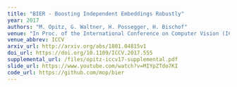```yaml
---
title: "BIER - Boosting Independent Embeddings Robustly"
year: 2017
authors: "M. Opitz, G. Waltner, H. Possegger, H. Bischof"
venue: "In Proc. of the International Conference on Computer Vision (ICCV)"
venue_abbrev: ICCV
arxiv_url: http://arxiv.org/abs/1801.04815v1
doi_url: https://doi.org/10.1109/ICCV.2017.555
supplemental_url: /files/opitz-iccv17-supplemental.pdf
slide_url: https://www.youtube.com/watch?v=MIYpZTdo7KI
code_url: https://github.com/mop/bier
---
```

